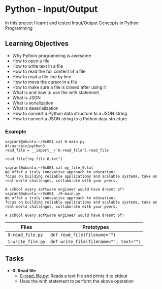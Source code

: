 # Python - Input/Output

In this project I learnt and tested Input/Output Concepts in Python Programming

## Learning Objectives

* Why Python programming is awesome
* How to open a file
* How to write text in a file
* How to read the full content of a file
* How to read a file line by line
* How to move the cursor in a file
* How to make sure a file is closed after using it
* What is and how to use the with statement
* What is JSON
* What is serialization
* What is deserialization
* How to convert a Python data structure to a JSON string
* How to convert a JSON string to a Python data structure

### Example
```
vagrant@ubuntu:~/0x0B$ cat 0-main.py
#!/usr/bin/python3
read_file = __import__('0-read_file').read_file

read_file("my_file_0.txt")

vagrant@ubuntu:~/0x0B$ cat my_file_0.txt
We offer a truly innovative approach to education:
focus on building reliable applications and scalable systems, take on real-world challenges, collaborate with your peers.

A school every software engineer would have dreamt of!
vagrant@ubuntu:~/0x0B$ ./0-main.py
We offer a truly innovative approach to education:
focus on building reliable applications and scalable systems, take on real-world challenges, collaborate with your peers.

A school every software engineer would have dreamt of!

```
| Files | Prototypes |
| --- | --- |
| `0-read_file.py` | `def read_file(filename="")` |
| `1-write_file.py` | `def write_file(filename="", text="")` |

## Tasks
* **0. Read file**
	* [0-read_file.py](./0-read_file.py): Reads a text file and prints it to stdout
	* Uses the with statement to perform the above operation
